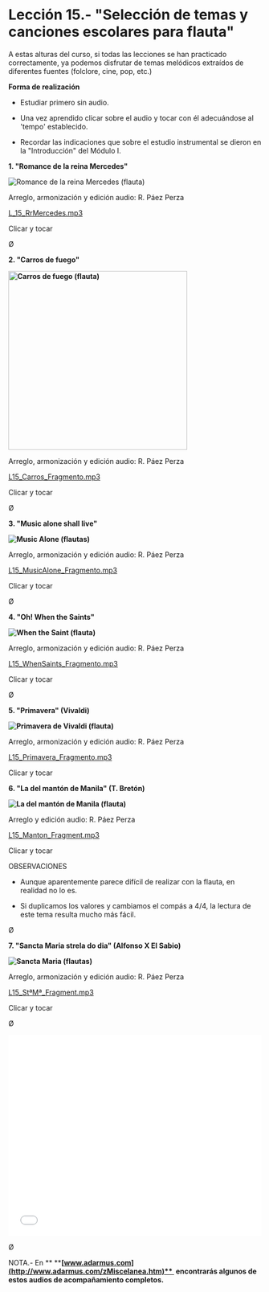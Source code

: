 
# Lección 15.- "Selección de temas y canciones escolares para flauta"

A estas alturas del curso, si todas las lecciones se han practicado correctamente, ya podemos disfrutar de temas melódicos extraídos de diferentes fuentes (folclore, cine, pop, etc.)

**Forma de realización**

- Estudiar primero sin audio.

- Una vez aprendido clicar sobre el audio y tocar con él adecuándose al 'tempo' establecido.

- Recordar las indicaciones que sobre el estudio instrumental se dieron en la "Introducción" del Módulo I.

**1. "Romance de la reina Mercedes"**

<img src="img/Romance_de_la_reina_Mercedes_(flauta).gif" alt="Romance de la reina Mercedes (flauta)" title="Romance de la reina Mercedes (flauta)" />

Arreglo, armonización y edición audio: R. Páez Perza

[L_15_RrMercedes.mp3](L_15_RrMercedes.mp3)</audio>

Clicar y tocar

Ø

**2. "Carros de fuego"**

**<img src="img/L15_Carros_de_fuego_(flauta)_GRIS.gif" height="356" alt="Carros de fuego (flauta)" title="Carros de fuego (flauta)" />**

Arreglo, armonización y edición audio: R. Páez Perza

[L15_Carros_Fragmento.mp3](L15_Carros_Fragmento.mp3)</audio>

Clicar y tocar

Ø

**3. "Music alone shall live"**

**<img src="img/L15_Music_Alone_GRIS.gif" alt="Music Alone (flautas)" title="Music Alone (flautas)" />**

Arreglo, armonización y edición audio: R. Páez Perza

[L15_MusicAlone_Fragmento.mp3](L15_MusicAlone_Fragmento.mp3)</audio>

Clicar y tocar

Ø

**4. "Oh! When the Saints"**

**<img src="img/L15_When_the_Saint_(flauta)_GRIS.gif" alt="When the Saint (flauta)" title="When the Saint (flauta)" />**

Arreglo, armonización y edición audio: R. Páez Perza

[L15_WhenSaints_Fragmento.mp3](L15_WhenSaints_Fragmento.mp3)</audio>

Clicar y tocar

Ø

**5. "Primavera" (Vivaldi)**

**<img src="img/L15_La_primavera_de_Vivaldi_GRIS.gif" alt="Primavera de Vivaldi (flauta) " title="Primavera de Vivaldi (flauta) " />**

Arreglo, armonización y edición audio: R. Páez Perza

[L15_Primavera_Fragmento.mp3](L15_Primavera_Fragmento.mp3)</audio>

Clicar y tocar

**6. "La del mantón de Manila" (T. Bretón)**

**<img src="img/L15_5_MantonManila_GRIS.gif" alt="La del mantón de Manila (flauta) " title="La del mantón de Manila (flauta) " />**

Arreglo y edición audio: R. Páez Perza<br />

[L15_Manton_Fragment.mp3](L15_Manton_Fragment.mp3)</audio>

Clicar y tocar

OBSERVACIONES

- Aunque aparentemente parece difícil de realizar con la flauta, en realidad no lo es.

- Si duplicamos los valores y cambiamos el compás a 4/4, la lectura de este tema resulta mucho más fácil.

Ø

**7. "Sancta Maria strela do dia" (Alfonso X El Sabio)**

**<img src="img/L15_6_SanctaMariaStrelaDoDia_(Duo)_GRIS.gif" alt="Sancta Maria (flautas)" title="Sancta Maria (flautas)" />**

Arreglo, armonización y edición audio: R. Páez Perza

[L15_StªMª_Fragment.mp3](L15_StaMa_Fragment.mp3)</audio>

Clicar y tocar

Ø

<iframe width="100%" height="400" style="display: block; margin-left: auto; margin-right: auto;" allowfullscreen="" frameborder="0" src="//www.youtube.com/embed/9w9EgEHEBiQ?rel=0"></iframe>

Ø

NOTA.- En ** ****[www.adarmus.com](http://www.adarmus.com/zMiscelanea.htm)**  encontrarás algunos de estos audios de acompañamiento completos.<strong style="color: #800000; font-size: medium;">**

 






